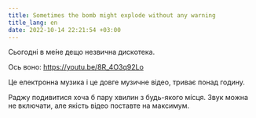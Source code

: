 ```yaml
---
title: Sometimes the bomb might explode without any warning
title_lang: en
date: 2022-10-14 22:21:54 +03:00
---
```


Сьогодні в ме́не дещо незвична дискотека.

Ось воно: <https://youtu.be/8R_4O3q92Lo>

Це електронна музика і це довге музичне відео, триває понад годину.

Раджу подивитися хоча б пару хвилин з будь-якого мі́сця. Звук можна не включати, але якість відео поставте на максимум.
